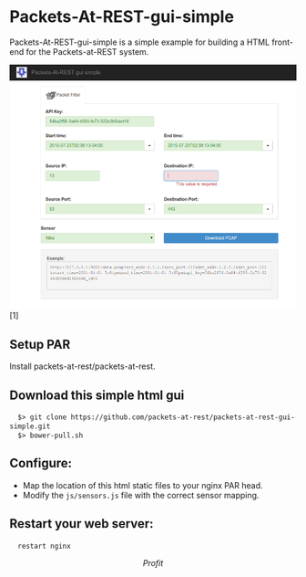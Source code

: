 # Packets-At-REST-gui-simple

Packets-At-REST-gui-simple is a simple example for building a HTML front-end
for the Packets-at-REST system.

![About](https://raw.githubusercontent.com/packets-at-rest/packets-at-rest-gui-simple/master/Screenshot.png) [1]

## Setup PAR

Install packets-at-rest/packets-at-rest.

## Download this simple html gui
```
  $> git clone https://github.com/packets-at-rest/packets-at-rest-gui-simple.git
  $> bower-pull.sh
```

## Configure:

  * Map the location of this html static files to your nginx PAR head.
  * Modify the `js/sensors.js` file with the correct sensor mapping.

## Restart your web server:
```  
  restart nginx
```

$$ Profit $$

